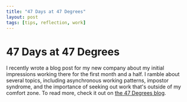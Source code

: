```yaml
---
title: "47 Days at 47 Degrees"
layout: post
tags: [tips, reflection, work]
---
```


# 47 Days at 47 Degrees

I recently wrote a blog post for my new company about my initial impressions working there for the first month and a half.  I ramble about several topics, including asynchronous working patterns, impostor syndrome, and the importance of seeking out work that's outside of my comfort zone.  To read more, check it out on [the 47 Degrees blog](https://www.47deg.com/blog/47-days-at-47-degrees/).  
